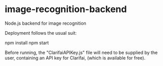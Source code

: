 # image-recognition-backend
Node.js backend for image recognition

Deployment follows the usual suit: 

npm install 
npm start

Before running, the "ClarifaiAPIKey.js" file will need to be supplied by the user, containing an API key for Clarifai, (which is available for free).  
